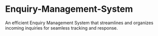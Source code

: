 # Enquiry-Management-System
An efficient Enquiry Management System that streamlines and organizes incoming inquiries for seamless tracking and response.

